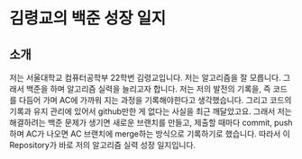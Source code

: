 # 김령교의 백준 성장 일지

## 소개
저는 서울대학교 컴퓨터공학부 22학번 김령교입니다.
저는 알고리즘을 잘 모릅니다. 그래서 백준을 하며 알고리즘 실력을 늘리고자 합니다.
저는 저의 발전의 기록을, 즉 코드를 다듬어 가며 AC에 가까워 지는 과정을 기록해야한다고 생각했습니다. 그리고 코드의 기록과 유지 관리에 있어서 github만한 게 없다는 사실을 최근 깨달았고요.
그래서 저는 해결하려는 백준 문제가 생기면 새로운 브랜치를 만들고, 제출할 때마다 commit, push하며 AC가 나오면 AC 브랜치에 merge하는 방식으로 기록하기로 했습니다.
따라서 이 Repository가 바로 저의 알고리즘 실력 성장 일지입니다.
